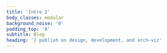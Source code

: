 ```yaml
---
title: 'Intro 2'
body_classes: modular
background_noise: '0'
padding_top: '0'
subtitle: Blog
heading: 'I publish on design, development, and arch-viz'
---
```



